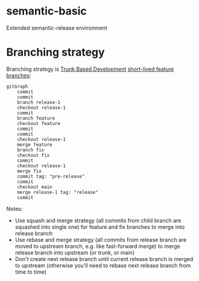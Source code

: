 # semantic-basic

Extended semantic-release environment

# Branching strategy

Branching strategy is [Trunk Based Development](https://trunkbaseddevelopment.com/) [short-lived feature branches](https://trunkbaseddevelopment.com/short-lived-feature-branches/):

```mermaid
gitGraph
    commit
    commit
    branch release-1
    checkout release-1
    commit
    branch feature
    checkout feature
    commit
    commit
    checkout release-1
    merge feature
    branch fix
    checkout fix
    commit
    checkout release-1
    merge fix
    commit tag: "pre-release"
    commit
    checkout main
    merge release-1 tag: "release"
    commit
```

Notes:

- Use squash and merge strategy (all commits from child branch are squashed into single one) for feature and fix branches to merge into release branch
- Use rebase and merge strategy (all commits from release branch are moved to upstream branch, e.g. like fast-forward merge) to merge release branch into upstream (or trunk, or main)
- Don't create next release branch until current release branch is merged to upstream (otherwise you'll need to rebase next release branch from time to time)  
